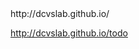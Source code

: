 <!DOCTYPE HTML>
<html>
<body>
http://dcvslab.github.io/

http://dcvslab.github.io/todo
</body>
</html>
